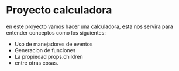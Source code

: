 # Proyecto calculadora 

en este proyecto vamos hacer una calculadora, esta nos servira para entender conceptos como los siguientes: 

* Uso de manejadores de eventos 
* Generacion de funciones 
* La propiedad props.children
* entre otras cosas. 

